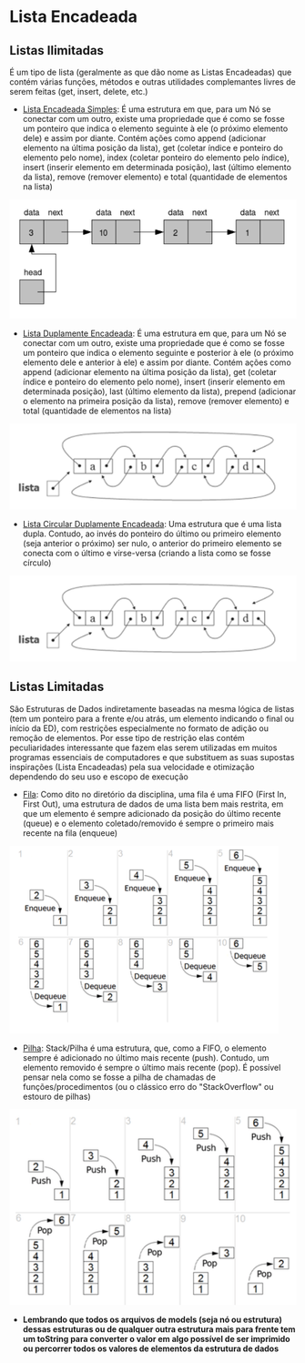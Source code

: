 # Lista Encadeada

## Listas Ilimitadas

É um tipo de lista (geralmente as que dão nome as Listas Encadeadas) que contém várias funções, métodos e outras utilidades complemantes livres de serem feitas (get, insert, delete, etc.)

- [Lista Encadeada Simples](./Simples/): É uma estrutura em que, para um Nó se conectar com um outro, existe uma propriedade que é como se fosse um ponteiro que indica o elemento seguinte à ele (o próximo elemento dele) e assim por diante. Contém ações como append (adicionar elemento na última posição da lista), get (coletar índice e ponteiro do elemento pelo nome), index (coletar ponteiro do elemento pelo índice), insert (inserir elemento em determinada posição), last (último elemento da lista), remove (remover elemento) e total (quantidade de elementos na lista)

![Lista Simples](image.png)

- [Lista Duplamente Encadeada](./Dupla/): É uma estrutura em que, para um Nó se conectar com um outro, existe uma propriedade que é como se fosse um ponteiro que indica o elemento seguinte e posterior à ele (o próximo elemento dele e anterior à ele) e assim por diante. Contém ações como append (adicionar elemento na última posição da lista), get (coletar índice e ponteiro do elemento pelo nome), insert (inserir elemento em determinada posição), last (último elemento da lista), prepend (adicionar o elemento na primeira posição da lista), remove (remover elemento) e total (quantidade de elementos na lista)

![Lista Dupla](image-2.png)

- [Lista Circular Duplamente Encadeada](./Circular/): Uma estrutura que é uma lista dupla. Contudo, ao invés do ponteiro do último ou primeiro elemento (seja anterior o próximo) ser nulo, o anterior do primeiro elemento se conecta com o último e virse-versa (criando a lista como se fosse círculo)

![Lista Circular](image-2.png)

## Listas Limitadas

São Estruturas de Dados indiretamente baseadas na mesma lógica de listas (tem um ponteiro para a frente e/ou atrás, um elemento indicando o final ou início da ED), com restrições especialmente no formato de adição ou remoção de elementos. Por esse tipo de restrição elas contém peculiaridades interessante que fazem elas serem utilizadas em muitos programas essenciais de computadores e que substituem as suas supostas inspirações (Lista Encadeadas) pela sua velocidade e otimização dependendo do seu uso e escopo de execução

- [Fila](./Fila/): Como dito no diretório da disciplina, uma fila é uma FIFO (First In, First Out), uma estrutura de dados de uma lista bem mais restrita, em que um elemento é sempre adicionado da posição do último recente (queue) e o elemento coletado/removido é sempre o primeiro mais recente na fila (enqueue)

![FIFO](image-3.png)

- [Pilha](./Pilha/): Stack/Pilha é uma estrutura, que, como a FIFO, o elemento sempre é adicionado no último mais recente (push). Contudo, um elemento removido é sempre o último mais recente (pop). É possível pensar nela como se fosse a pilha de chamadas de funções/procedimentos (ou o clássico erro do "StackOverflow" ou estouro de pilhas)

![Stack](image-4.png)

- <b> Lembrando que todos os arquivos de models (seja nó ou estrutura) dessas estruturas ou de qualquer outra estrutura mais para frente tem um toString para converter o valor em algo possível de ser imprimido ou percorrer todos os valores de elementos da estrutura de dados </b>